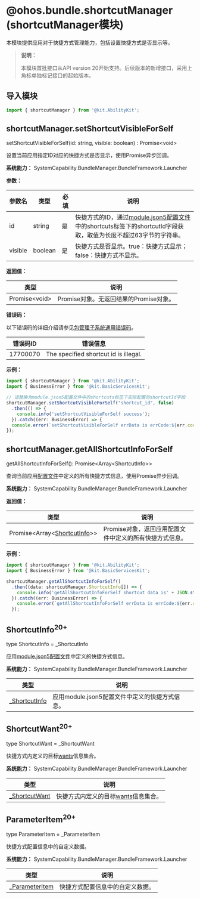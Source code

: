 # @ohos.bundle.shortcutManager (shortcutManager模块)

本模块提供应用对于快捷方式管理能力，包括设置快捷方式是否显示等。

> **说明：**
>
> 本模块首批接口从API version 20开始支持。后续版本的新增接口，采用上角标单独标记接口的起始版本。

## 导入模块

```ts
import { shortcutManager } from '@kit.AbilityKit';
```

## shortcutManager.setShortcutVisibleForSelf

setShortcutVisibleForSelf(id: string, visible: boolean) : Promise\<void>

设置当前应用指定ID对应的快捷方式是否显示，使用Promise异步回调。

**系统能力：** SystemCapability.BundleManager.BundleFramework.Launcher

**参数：**

| 参数名     | 类型   | 必填 | 说明         |
| ---------- | ------ | ---- | -------------- |
| id         | string | 是   | 快捷方式的ID，通过[module.json5配置文件](../../quick-start/module-configuration-file.md)中的shortcuts标签下的shortcutId字段获取，取值为长度不超过63字节的字符串。 |
| visible    | boolean| 是   | 快捷方式是否显示。true：快捷方式显示；false：快捷方式不显示。 |

**返回值：**

| 类型             | 说明              |
| -------------- | --------------- |
| Promise\<void> | Promise对象。无返回结果的Promise对象。 |

**错误码：**

以下错误码的详细介绍请参见[包管理子系统通用错误码](errorcode-bundle.md)。

| 错误码ID | 错误信息                                 |
| -------- | ---------------------------------------- |
| 17700070 | The specified shortcut id is illegal. |

**示例：**

```ts
import { shortcutManager } from '@kit.AbilityKit';
import { BusinessError } from '@kit.BasicServicesKit';

// 请替换为module.json5配置文件中的shortcuts标签下实际配置的shortcutId字段
shortcutManager.setShortcutVisibleForSelf("shortcut_id", false)
  .then(() => {
    console.info('setShortcutVisibleForSelf success');
  }).catch((err: BusinessError) => {
  console.error(`setShortcutVisibleForSelf errData is errCode:${err.code}  message:${err.message}`);
});
```

## shortcutManager.getAllShortcutInfoForSelf

getAllShortcutInfoForSelf(): Promise\<Array\<ShortcutInfo>>

查询当前应用[配置文件](../../quick-start/module-configuration-file.md#shortcuts标签)中定义的所有快捷方式信息，使用Promise异步回调。

**系统能力：** SystemCapability.BundleManager.BundleFramework.Launcher

**返回值：**

| 类型                                                         | 说明                                                         |
| ------------------------------------------------------------ | ------------------------------------------------------------ |
| Promise<Array\<[ShortcutInfo](js-apis-bundleManager-shortcutInfo.md)>> | Promise对象，返回应用配置文件中定义的所有快捷方式信息。 |

**示例：**

```ts
import { shortcutManager } from '@kit.AbilityKit';
import { BusinessError } from '@kit.BasicServicesKit';

shortcutManager.getAllShortcutInfoForSelf()
  .then((data: shortcutManager.ShortcutInfo[]) => {
    console.info('getAllShortcutInfoForSelf shortcut data is' + JSON.stringify(data));
  }).catch((err: BusinessError) => {
    console.error(`getAllShortcutInfoForSelf errData is errCode:${err.code}  message:${err.message}`);
  });
```
## ShortcutInfo<sup>20+</sup>

type ShortcutInfo = _ShortcutInfo

应用[module.json5配置文件](../../quick-start/module-configuration-file.md#shortcuts标签)中定义的快捷方式信息。

**系统能力：** SystemCapability.BundleManager.BundleFramework.Launcher

| 类型                                                         | 说明           |
| ------------------------------------------------------------ | -------------- |
| [_ShortcutInfo](./js-apis-bundleManager-shortcutInfo.md#shortcutinfo) | 应用module.json5配置文件中定义的快捷方式信息。 |

## ShortcutWant<sup>20+</sup>

type ShortcutWant = _ShortcutWant

快捷方式内定义的目标[wants](../../quick-start/module-configuration-file.md#wants标签)信息集合。

**系统能力：** SystemCapability.BundleManager.BundleFramework.Launcher

| 类型                                                         | 说明           |
| ------------------------------------------------------------ | -------------- |
| [_ShortcutWant](./js-apis-bundleManager-shortcutInfo.md#shortcutwant) | 快捷方式内定义的目标[wants](../../quick-start/module-configuration-file.md#wants标签)信息集合。 |

## ParameterItem<sup>20+</sup>

type ParameterItem = _ParameterItem

快捷方式配置信息中的自定义数据。

**系统能力：** SystemCapability.BundleManager.BundleFramework.Launcher

| 类型                                                         | 说明           |
| ------------------------------------------------------------ | -------------- |
| [_ParameterItem](./js-apis-bundleManager-shortcutInfo.md#parameteritem) | 快捷方式配置信息中的自定义数据。 |
